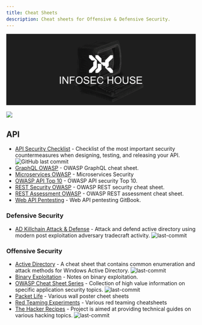```yaml
---
title: Cheat Sheets
description: Cheat sheets for Offensive & Defensive Security.
---
```


![](/assets/headers/header-logo.png)

![](https://img.shields.io/badge/Tools%20%26%20Resources%20Available-14-757575?style=for-the-badge)

## API

* [API Security Checklist](https://github.com/shieldfy/API-Security-Checklist) - Checklist of the most important security countermeasures when designing, testing, and releasing your API. ![GitHub last commit](https://img.shields.io/github/last-commit/shieldfy/API-Security-Checklist?style=flat) 
* [GraphQL OWASP](https://cheatsheetseries.owasp.org/cheatsheets/REST_Security_Cheat_Sheet.html) - OWASP GraphQL cheat sheet. 
* [Microservices OWASP](https://cheatsheetseries.owasp.org/cheatsheets/Microservices_security.html) - Microservices Security
* [OWASP API Top 10](https://apisecurity.io/encyclopedia/content/owasp-api-security-top-10-cheat-sheet-a4.pdf) - OWASP API security Top 10. 
* [REST Security OWASP](https://cheatsheetseries.owasp.org/cheatsheets/REST_Security_Cheat_Sheet.html) - OWASP REST security cheat sheet. 
* [REST Assessment OWASP](https://cheatsheetseries.owasp.org/cheatsheets/REST_Assessment_Cheat_Sheet.html) - OWASP REST assessment cheat sheet. 
* [Web API Pentesting](https://book.hacktricks.xyz/pentesting/pentesting-web/web-api-pentesting) - Web API pentesting GitBook. 

### Defensive Security

* [AD Killchain Attack & Defense](https://github.com/infosecn1nja/AD-Attack-Defense) - Attack and defend active directory using modern post exploitation adversary tradecraft activity. ![last-commit](https://img.shields.io/github/last-commit/infosecn1nja/AD-Attack-Defense?style=flat)

### Offensive Security

* [Active Directory](https://github.com/S1ckB0y1337/Active-Directory-Exploitation-Cheat-Sheet) - A cheat sheet that contains common enumeration and attack methods for Windows Active Directory. ![last-commit](https://img.shields.io/github/last-commit/S1ckB0y1337/Active-Directory-Exploitation-Cheat-Sheet?style=flat)
* [Binary Exploitation](https://ir0nstone.gitbook.io/notes/) - Notes on binary exploitation. 
* [OWASP Cheat Sheet Series](https://github.com/OWASP/CheatSheetSeries) - Collection of high value information on specific application security topics. ![last-commit](https://img.shields.io/github/last-commit/OWASP/CheatSheetSeries?style=flat)
* [Packet Life](https://packetlife.net/library/cheat-sheets/) - Various wall poster cheet sheets 
* [Red Teaming Experiments](https://www.ired.team/) - Various red teaming cheatsheets 
* [The Hacker Recipes](https://github.com/ShutdownRepo/The-Hacker-Recipes) - Project is aimed at providing technical guides on various hacking topics. ![last-commit](https://img.shields.io/github/last-commit/ShutdownRepo/The-Hacker-Recipes?style=flat)

